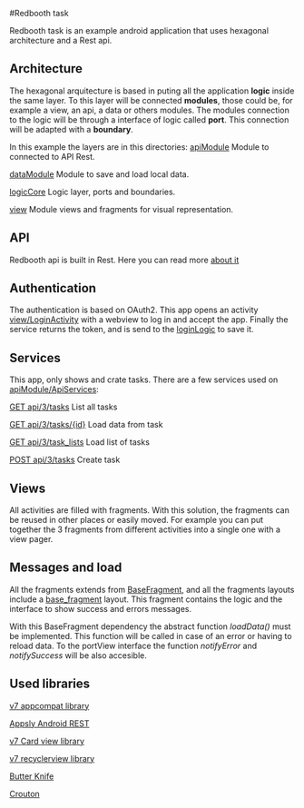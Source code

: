 #Redbooth task

Redbooth task is an example android application that uses hexagonal architecture and a Rest api.

Architecture
---------------

The hexagonal arquitecture is based in puting all the application **logic** inside the same layer. To this layer will be connected **modules**, those could be, for example a view, an api, a data or others modules. The modules connection to the logic will be through a interface  of logic called **port**. This connection will be adapted with a **boundary**.

In this example the layers are in this directories:
[apiModule](https://github.com/Narfss/RedboothTask/tree/master/app/src/main/java/com/fmsirvent/fmsirventtest2/apiModule)
Module to connected to API Rest.

[dataModule](https://github.com/Narfss/RedboothTask/tree/master/app/src/main/java/com/fmsirvent/fmsirventtest2/dataModule)
Module to save and load local data.

[logicCore](https://github.com/Narfss/RedboothTask/tree/master/app/src/main/java/com/fmsirvent/fmsirventtest2/logicCore)
Logic layer, ports and boundaries.

[view](https://github.com/Narfss/RedboothTask/tree/master/app/src/main/java/com/fmsirvent/fmsirventtest2/view)
Module views and fragments for visual representation.


API
--------
Redbooth api is built in Rest. Here you can read more [about it](https://redbooth.com/api/)

Authentication
----------
The authentication is based on OAuth2. This app opens an activity [view/LoginActivity](https://github.com/Narfss/RedboothTask/blob/master/app/src/main/java/com/fmsirvent/fmsirventtest2/view/LoginActivity.java) with a webview to log in and accept the app. Finally the service returns the token, and is send to the [loginLogic](https://github.com/Narfss/RedboothTask/blob/master/app/src/main/java/com/fmsirvent/fmsirventtest2/logicCore/login/LoginLogic.java) to save it.

Services 
----------
This app, only shows and crate tasks. There are a few services used on [apiModule/ApiServices](https://github.com/Narfss/RedboothTask/blob/master/app/src/main/java/com/fmsirvent/fmsirventtest2/apiModule/ApiServices.java):

[GET api/3/tasks](https://redbooth.com/api/api-docs/#page:tasks,header:tasks-task-list)
List all tasks

[GET api/3/tasks/{id}](https://redbooth.com/api/api-docs/#page:tasks,header:tasks-task-get)
Load data from task

[GET api/3/task_lists](https://redbooth.com/api/api-docs/#page:tasklists,header:tasklists-tasklist-list-get)
Load list of tasks

[POST api/3/tasks](https://redbooth.com/api/api-docs/#page:tasks,header:tasks-task-list-post)
Create task

Views
--------------
All activities are filled with fragments. With this solution, the fragments can be reused in other places or easily moved. For example you can put together the 3 fragments from different activities into a single one with a view pager.

Messages and load
-------------------------
All the fragments extends from [BaseFragment](https://github.com/Narfss/RedboothTask/blob/master/app/src/main/java/com/fmsirvent/fmsirventtest2/view/BaseFragment.java), and all the fragments layouts include a [base_fragment](https://github.com/Narfss/RedboothTask/blob/master/app/src/main/res/layout/base_fragment.xml) layout. This fragment contains the logic and the interface to show success and errors messages.

With this BaseFragment dependency the abstract function *loadData()* must be implemented. This function will be called in case of an error or having to reload data.
To the portView interface the function *notifyError* and *notifySuccess* will be also accesible.


Used libraries
----------
[v7 appcompat library](https://developer.android.com/tools/support-library/features.html#v7-appcompat)

[Appsly Android REST](https://github.com/47deg/appsly-android-rest)

[v7 Card view library](https://developer.android.com/tools/support-library/features.html#v7-cardview)

[v7 recyclerview library](https://developer.android.com/tools/support-library/features.html#v7-recyclerview)

[Butter Knife](https://github.com/JakeWharton/butterknife) 

[Crouton](https://github.com/keyboardsurfer/Crouton)

